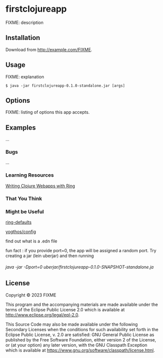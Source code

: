 # firstclojureapp

FIXME: description

## Installation

Download from http://example.com/FIXME.

## Usage

FIXME: explanation

    $ java -jar firstclojureapp-0.1.0-standalone.jar [args]

## Options

FIXME: listing of options this app accepts.

## Examples

...

### Bugs

...

### Learning Resources
[Writing Clojure Webapps with Ring](https://www.baeldung.com/clojure-ring)
### That You Think
### Might be Useful
[ring-defaults](https://github.com/ring-clojure/ring-defaults)

[yogthos/config](https://github.com/yogthos/config)

find out what is a .edn file

fun fact : if you provide port=0, the app will be assigned a random port. Try creating a jar (lein uberjar) and then running
###### java -jar -Dport=0  uberjar/firstclojureapp-0.1.0-SNAPSHOT-standalone.ja

## License

Copyright © 2023 FIXME

This program and the accompanying materials are made available under the
terms of the Eclipse Public License 2.0 which is available at
http://www.eclipse.org/legal/epl-2.0.

This Source Code may also be made available under the following Secondary
Licenses when the conditions for such availability set forth in the Eclipse
Public License, v. 2.0 are satisfied: GNU General Public License as published by
the Free Software Foundation, either version 2 of the License, or (at your
option) any later version, with the GNU Classpath Exception which is available
at https://www.gnu.org/software/classpath/license.html.
